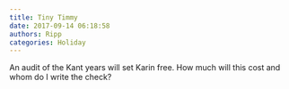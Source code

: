 ```yaml
---
title: Tiny Timmy
date: 2017-09-14 06:18:58
authors: Ripp
categories: Holiday
---
```


 An audit of the Kant years will set Karin free. How much will this cost and whom do I write the check?